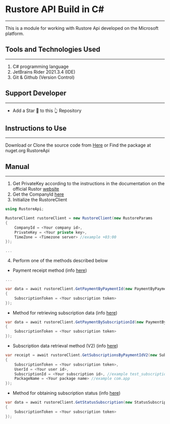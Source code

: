 # Rustore API Build in C#

---

This is a module for working with Rustore Api developed on the Microsoft platform.

## Tools and Technologies Used

---

1. C# programming language
2. JetBrains Rider 2021.3.4 (IDE)
3. Git & Github (Version Control)

## Support Developer

---

- Add a Star 🌟 to this 👆 Repository

## Instructions to Use 

---

Download or Clone the source code from [Here](https://github.com/deniszhigalov/rustore-api) or Find the package at nuget.org RustoreApi

## Manual

---

1. Get PrivateKey according to the instructions in the documentation on the official Rustor [website](https://help.rustore.ru//rustore/for_developers/worki_with_RuStore_API/authorization_rustore_api_1)
2. Get the CompanyId [here](https://console.rustore.ru/company/api-key)
3. Initialize the RustoreClient

```csharp
using RustoreApi;

RustoreClient rustoreClient = new RustoreClient(new RustoreParams
{
    CompanyId = <Your company id>,
    PrivateKey = <Your private key>,
    TimeZone = <Timezone server> //example +03:00
});

...
```

4. Perform one of the methods described below

- Payment receipt method (info [here](https://help.rustore.ru/rustore/for_developers/worki_with_RuStore_API/public_api_1))

```csharp
...

var data = await rustoreClient.GetPaymentByPaymentId(new PaymentByPaymentIdRequest
{
    SubscriptionToken = <Your subscription token>
});
```

- Method for retrieving subscription data (info [here](https://help.rustore.ru/rustore/for_developers/worki_with_RuStore_API/subscription_data_payment_id_3))

```csharp
var data = await rustoreClient.GetPaymentBySubscriptionId(new PaymentBySubscriptionIdRequest
{
    SubscriptionToken = <Your subscription token>
});
```

- Subscription data retrieval method (V2) (info [here](https://help.rustore.ru/rustore/for_developers/worki_with_RuStore_API/subscription_data_by_payment_id_2_))

```csharp
var receipt = await rustoreClient.GetSubscriptionsByPaymentIdV2(new SubscriptionsV2Request
{
    SubscriptionToken = <Your subscription token>,
    UserId = <Your user id>,
    SubscriptionId = <Your subscription id>, //example test_subscription_1
    PackageName = <Your package name> //example com.app
});
```

- Method for obtaining subscription status (info [here](https://help.rustore.ru/rustore/for_developers/worki_with_RuStore_API/subscription_status_by_payment_ID))

```csharp
var data = await rustoreClient.GetStatusSubscription(new StatusSubscriptionRequest
{
    SubscriptionToken = <Your subscription token>
});
```
